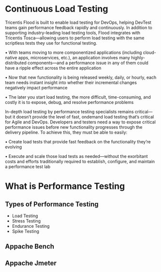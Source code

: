 

# Continuous Load Testing

 
Tricentis Flood is built to enable load testing for DevOps, helping DevTest teams gain performance feedback rapidly and continuously. In addition to supporting industry-leading load testing tools, Flood integrates with
Tricentis Tosca—allowing users to perform load testing with the same scriptless tests they use for functional testing.


• With teams moving to more componentized applications (including cloud-native apps, microservices, etc.), an application involves many highly-distributed components—and a performance issue in any of them
could have a ripple effect across the entire application

• Now that new functionality is being released weekly, daily, or hourly, each team needs instant insight into
whether their incremental changes negatively impact performance 

• The later you start load testing, the more difficult, time-consuming, and costly it is to expose, debug, and
resolve performance problems

In-depth load testing by performance testing specialists remains critical—but it doesn’t provide the level of fast, ondemand load testing that’s critical for Agile and DevOps. Developers and testers need a way to expose critical
performance issues before new functionality progresses through the delivery pipeline. To achieve this, they must be able to easily:

• Create load tests that provide fast feedback on the functionality they’re evolving

• Execute and scale those load tests as needed—without the exorbitant costs and efforts traditionally
required to establish, configure, and maintain a performance test lab

# What is Performance Testing

## Types of Performance Testing
- Load Testing
- Stress Testing
- Endurance Testing
- Spike Testing

## Appache Bench
## Appache Jmeter
